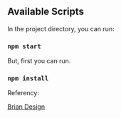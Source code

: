 
## Available Scripts

In the project directory, you can run:

### `npm start`


But, first you can run.

### `npm install`



Referency:

[Brian Design](https://www.youtube.com/channel/UCsKsymTY_4BYR-wytLjex7A)




